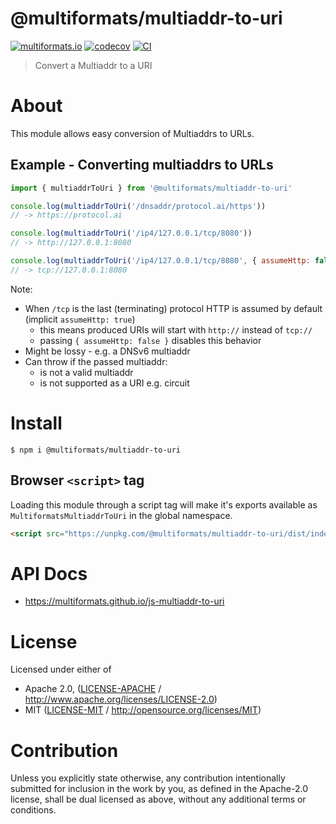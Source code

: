 # @multiformats/multiaddr-to-uri <!-- omit in toc -->

[![multiformats.io](https://img.shields.io/badge/project-IPFS-blue.svg?style=flat-square)](http://multiformats.io)
[![codecov](https://img.shields.io/codecov/c/github/multiformats/js-multiaddr-to-uri.svg?style=flat-square)](https://codecov.io/gh/multiformats/js-multiaddr-to-uri)
[![CI](https://img.shields.io/github/actions/workflow/status/multiformats/js-multiaddr-to-uri/js-test-and-release.yml?branch=master\&style=flat-square)](https://github.com/multiformats/js-multiaddr-to-uri/actions/workflows/js-test-and-release.yml?query=branch%3Amaster)

> Convert a Multiaddr to a URI

# About

This module allows easy conversion of Multiaddrs to URLs.

## Example - Converting multiaddrs to URLs

```js
import { multiaddrToUri } from '@multiformats/multiaddr-to-uri'

console.log(multiaddrToUri('/dnsaddr/protocol.ai/https'))
// -> https://protocol.ai

console.log(multiaddrToUri('/ip4/127.0.0.1/tcp/8080'))
// -> http://127.0.0.1:8080

console.log(multiaddrToUri('/ip4/127.0.0.1/tcp/8080', { assumeHttp: false }))
// -> tcp://127.0.0.1:8080
```

Note:

- When `/tcp` is the last (terminating) protocol HTTP is assumed by default (implicit `assumeHttp: true`)
  - this means produced URIs will start with `http://` instead of `tcp://`
  - passing `{ assumeHttp: false }` disables this behavior
- Might be lossy - e.g. a DNSv6 multiaddr
- Can throw if the passed multiaddr:
  - is not a valid multiaddr
  - is not supported as a URI e.g. circuit

# Install

```console
$ npm i @multiformats/multiaddr-to-uri
```

## Browser `<script>` tag

Loading this module through a script tag will make it's exports available as `MultiformatsMultiaddrToUri` in the global namespace.

```html
<script src="https://unpkg.com/@multiformats/multiaddr-to-uri/dist/index.min.js"></script>
```

# API Docs

- <https://multiformats.github.io/js-multiaddr-to-uri>

# License

Licensed under either of

- Apache 2.0, ([LICENSE-APACHE](LICENSE-APACHE) / <http://www.apache.org/licenses/LICENSE-2.0>)
- MIT ([LICENSE-MIT](LICENSE-MIT) / <http://opensource.org/licenses/MIT>)

# Contribution

Unless you explicitly state otherwise, any contribution intentionally submitted for inclusion in the work by you, as defined in the Apache-2.0 license, shall be dual licensed as above, without any additional terms or conditions.
